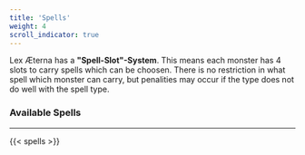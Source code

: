 ```yaml
---
title: 'Spells'
weight: 4
scroll_indicator: true
---
```


Lex Æterna has a **"Spell-Slot"-System**. This means each monster has 4 slots 
to carry spells which can be choosen. There is no restriction in what spell which monster can carry, but penalities may occur if the type does not do well with the spell type. 

### Available Spells
---

{{< spells >}}